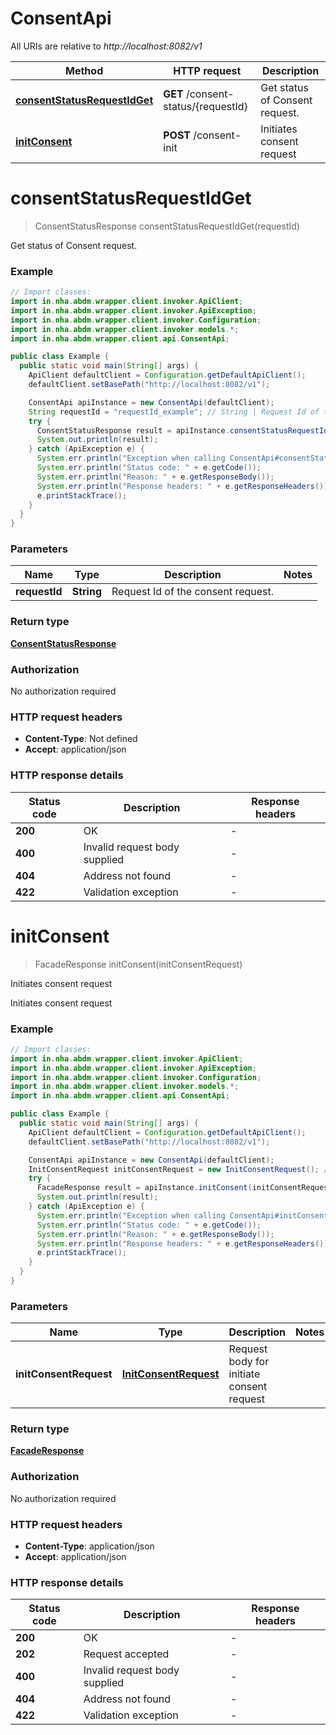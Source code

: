# ConsentApi

All URIs are relative to *http://localhost:8082/v1*

| Method | HTTP request | Description |
|------------- | ------------- | -------------|
| [**consentStatusRequestIdGet**](ConsentApi.md#consentStatusRequestIdGet) | **GET** /consent-status/{requestId} | Get status of Consent request. |
| [**initConsent**](ConsentApi.md#initConsent) | **POST** /consent-init | Initiates consent request |


<a id="consentStatusRequestIdGet"></a>
# **consentStatusRequestIdGet**
> ConsentStatusResponse consentStatusRequestIdGet(requestId)

Get status of Consent request.

### Example
```java
// Import classes:
import in.nha.abdm.wrapper.client.invoker.ApiClient;
import in.nha.abdm.wrapper.client.invoker.ApiException;
import in.nha.abdm.wrapper.client.invoker.Configuration;
import in.nha.abdm.wrapper.client.invoker.models.*;
import in.nha.abdm.wrapper.client.api.ConsentApi;

public class Example {
  public static void main(String[] args) {
    ApiClient defaultClient = Configuration.getDefaultApiClient();
    defaultClient.setBasePath("http://localhost:8082/v1");

    ConsentApi apiInstance = new ConsentApi(defaultClient);
    String requestId = "requestId_example"; // String | Request Id of the consent request.
    try {
      ConsentStatusResponse result = apiInstance.consentStatusRequestIdGet(requestId);
      System.out.println(result);
    } catch (ApiException e) {
      System.err.println("Exception when calling ConsentApi#consentStatusRequestIdGet");
      System.err.println("Status code: " + e.getCode());
      System.err.println("Reason: " + e.getResponseBody());
      System.err.println("Response headers: " + e.getResponseHeaders());
      e.printStackTrace();
    }
  }
}
```

### Parameters

| Name | Type | Description  | Notes |
|------------- | ------------- | ------------- | -------------|
| **requestId** | **String**| Request Id of the consent request. | |

### Return type

[**ConsentStatusResponse**](ConsentStatusResponse.md)

### Authorization

No authorization required

### HTTP request headers

 - **Content-Type**: Not defined
 - **Accept**: application/json

### HTTP response details
| Status code | Description | Response headers |
|-------------|-------------|------------------|
| **200** | OK |  -  |
| **400** | Invalid request body supplied |  -  |
| **404** | Address not found |  -  |
| **422** | Validation exception |  -  |

<a id="initConsent"></a>
# **initConsent**
> FacadeResponse initConsent(initConsentRequest)

Initiates consent request

Initiates consent request

### Example
```java
// Import classes:
import in.nha.abdm.wrapper.client.invoker.ApiClient;
import in.nha.abdm.wrapper.client.invoker.ApiException;
import in.nha.abdm.wrapper.client.invoker.Configuration;
import in.nha.abdm.wrapper.client.invoker.models.*;
import in.nha.abdm.wrapper.client.api.ConsentApi;

public class Example {
  public static void main(String[] args) {
    ApiClient defaultClient = Configuration.getDefaultApiClient();
    defaultClient.setBasePath("http://localhost:8082/v1");

    ConsentApi apiInstance = new ConsentApi(defaultClient);
    InitConsentRequest initConsentRequest = new InitConsentRequest(); // InitConsentRequest | Request body for initiate consent request
    try {
      FacadeResponse result = apiInstance.initConsent(initConsentRequest);
      System.out.println(result);
    } catch (ApiException e) {
      System.err.println("Exception when calling ConsentApi#initConsent");
      System.err.println("Status code: " + e.getCode());
      System.err.println("Reason: " + e.getResponseBody());
      System.err.println("Response headers: " + e.getResponseHeaders());
      e.printStackTrace();
    }
  }
}
```

### Parameters

| Name | Type | Description  | Notes |
|------------- | ------------- | ------------- | -------------|
| **initConsentRequest** | [**InitConsentRequest**](InitConsentRequest.md)| Request body for initiate consent request | |

### Return type

[**FacadeResponse**](FacadeResponse.md)

### Authorization

No authorization required

### HTTP request headers

 - **Content-Type**: application/json
 - **Accept**: application/json

### HTTP response details
| Status code | Description | Response headers |
|-------------|-------------|------------------|
| **200** | OK |  -  |
| **202** | Request accepted |  -  |
| **400** | Invalid request body supplied |  -  |
| **404** | Address not found |  -  |
| **422** | Validation exception |  -  |

